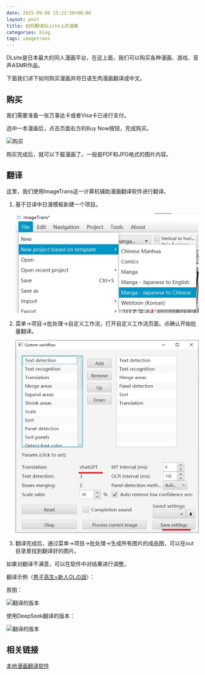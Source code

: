 ```yaml
---
date: 2025-09-06 15:21:50+08:00
layout: post
title: 如何翻译DLsite上的漫画
categories: blog
tags: imagetrans
---
```


DLsite是日本最大的同人漫画平台，在这上面，我们可以购买各种漫画、游戏、音声ASMR作品。

下面我们讲下如何购买漫画并将日语生肉漫画翻译成中文。

## 购买

我们需要准备一张万事达卡或者Visa卡已进行支付。

选中一本漫画后，点击页面右方的Buy Now按钮，完成购买。

![购买](/album/dlsite/custom-workflow.jpg)

购买完成后，就可以下载漫画了。一般是PDF和JPG格式的图片内容。

## 翻译

这里，我们使用ImageTrans这一计算机辅助漫画翻译软件进行翻译。

1. 基于日译中日漫模板新建一个项目。

   ![new project](/album/local-manga-translator/new-project.jpg)
   
2. 菜单->项目->批处理->自定义工作流，打开自定义工作流页面。点确认开始批量翻译。

   ![custom workflow](/album/local-manga-translator/custom-workflow.jpg)
   
3. 翻译完成后，通过菜单->项目->批处理->生成所有图片的成品图，可以在out目录里找到翻译好的图片。

如果对翻译不满意，可以在软件中对结果进行调整。

翻译示例（[男子高生×新人OLの話](https://www.dlsite.com/girls/work/=/product_id/RJ276847.html)）：

原图：

![翻译的版本](/album/local-manga-translator/006-ja.webp)

使用DeepSeek翻译的版本：

![翻译的版本](/album/local-manga-translator/006-zh.webp)

## 相关链接

[本地漫画翻译软件](./2025-04-05-how-to-build-a-local-manga-translation-workshop.md)

